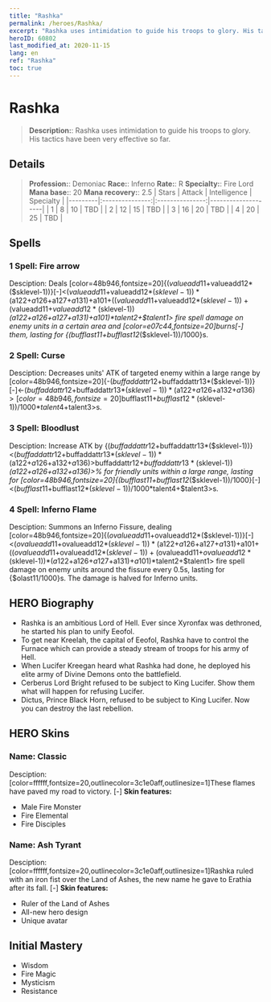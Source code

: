 ```yaml
---
title: "Rashka"
permalink: /heroes/Rashka/
excerpt: "Rashka uses intimidation to guide his troops to glory. His tactics have been very effective so far."
heroID: 60802
last_modified_at: 2020-11-15
lang: en
ref: "Rashka"
toc: true
---
```

# Rashka
> **Description:**: Rashka uses intimidation to guide his troops to glory. His tactics have been very effective so far.
## Details
> **Profession:**: Demoniac
> **Race:**: Inferno
> **Rate:**: R
> **Specialty:**: Fire Lord
> **Mana base:**: 20
> **Mana recovery:**: 2.5
>  | Stars   |     Attack     |  Intelligence  |      Specialty     |
>  |---------|:---------------:|:---------------:|--------------------|
>  |    1    | 8 | 10 | TBD |
>  |    2    | 12 | 15 | TBD |
>  |    3    | 16 | 20 | TBD |
>  |    4    | 20 | 25 | TBD |
## Spells
 ### 1 Spell: Fire arrow
 Desciption: Deals [color=48b946,fontsize=20]{($valueadd11+$valueadd12*($sklevel-1))}[-]<($valueadd11+$valueadd12*($sklevel-1))*($a122+$a126+$a127+$a131)+$a101+(($valueadd11+$valueadd12*($sklevel-1))+($valueadd11+$valueadd12*($sklevel-1))*($a122+$a126+$a127+$a131)+$a101)*$talent2+$talent1> fire spell damage on enemy units in a certain area and [color=e07c44,fontsize=20]burns[-] them, lasting for {($bufflast11+$bufflast12*($sklevel-1))/1000}s.
 ### 2 Spell: Curse
 Desciption: Decreases units' ATK of targeted enemy within a large range by [color=48b946,fontsize=20]{-($buffaddattr12+$buffaddattr13*($sklevel-1))}[-]<-($buffaddattr12+$buffaddattr13*($sklevel-1))*($a122+$a126+$a132+$a136)>[color=48b946,fontsize=20]%[-] for [color=48b946,fontsize=20]{($bufflast11+$bufflast12*($sklevel-1))/1000}[-]<($bufflast11+$bufflast12*($sklevel-1))/1000*$talent4+$talent3>s.
 ### 3 Spell: Bloodlust
 Desciption: Increase ATK by {($buffaddattr12+$buffaddattr13*($sklevel-1))}<($buffaddattr12+$buffaddattr13*($sklevel-1))*($a122+$a126+$a132+$a136)>% and life drain by {($buffaddattr22+$buffaddattr23*($sklevel-1))}<($buffaddattr12+$buffaddattr13*($sklevel-1))*($a122+$a126+$a132+$a136)>% for friendly units within a large range, lasting for [color=48b946,fontsize=20]{($bufflast11+$bufflast12*($sklevel-1))/1000}[-]<($bufflast11+$bufflast12*($sklevel-1))/1000*$talent4+$talent3>s.
 ### 4 Spell: Inferno Flame
 Desciption: Summons an Inferno Fissure, dealing [color=48b946,fontsize=20]{($ovalueadd11+$ovalueadd12*($sklevel-1))}[-]<($ovalueadd11+$ovalueadd12*($sklevel-1))*($a122+$a126+$a127+$a131)+$a101+(($ovalueadd11+$ovalueadd12*($sklevel-1))+($ovalueadd11+$ovalueadd12*($sklevel-1))*($a122+$a126+$a127+$a131)+$a101)*$talent2+$talent1> fire spell damage on enemy units around the fissure every 0.5s, lasting for {$olast11/1000}s. The damage is halved for Inferno units.
## HERO Biography
   - Rashka is an ambitious Lord of Hell. Ever since Xyronfax was dethroned, he started his plan to unify Eeofol.
   - To get near Kreelah, the capital of Eeofol, Rashka have to control the Furnace which can provide a steady stream of troops for his army of Hell.
   - When Lucifer Kreegan heard what Rashka had done, he deployed his elite army of Divine Demons onto the battlefield.
   - Cerberus Lord Bright refused to be subject to King Lucifer. Show them what will happen for refusing Lucifer.
   - Dictus, Prince Black Horn, refused to be subject to King Lucifer. Now you can destroy the last rebellion.
## HERO Skins
 ### Name: Classic
 Desciption: [color=ffffff,fontsize=20,outlinecolor=3c1e0aff,outlinesize=1]These flames have paved my road to victory. [-]
 **Skin features:** 
   - Male Fire Monster
   - Fire Elemental
   - Fire Disciples
 ### Name: Ash Tyrant
 Desciption: [color=ffffff,fontsize=20,outlinecolor=3c1e0aff,outlinesize=1]Rashka ruled with an iron fist over the Land of Ashes, the new name he gave to Erathia after its fall. [-]
 **Skin features:** 
   - Ruler of the Land of Ashes
   - All-new hero design
   - Unique avatar
## Initial Mastery
   - Wisdom
   - Fire Magic
   - Mysticism
   - Resistance
